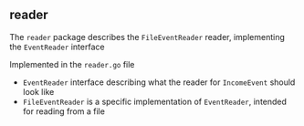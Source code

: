 ## reader

The `reader` package describes the `FileEventReader` reader,
implementing the `EventReader` interface

Implemented in the `reader.go` file
- `EventReader` interface describing what the reader for `IncomeEvent` should look like
- `FileEventReader` is a specific implementation of `EventReader`, intended for reading from a file